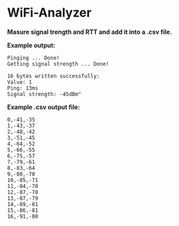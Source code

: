 # WiFi-Analyzer
**Masure signal trength and RTT and add it into a .csv file.**

**Example output:**
```Value: 1
Pinging ... Done!
Getting signal strength ... Done!

16 bytes written successfully:
Value: 1
Ping: 13ms
Signal strength: -45dBm"
```

**Example .csv output file:**
```
0,-41,-35
1,-43,-37
2,-48,-42
3,-51,-45
4,-64,-52
5,-66,-55
6,-75,-57
7,-79,-61
8,-83,-64
9,-80,-70
10,-85,-71
11,-84,-78
12,-87,-78
13,-87,-79
14,-89,-81
15,-86,-81
16,-91,-80
```
